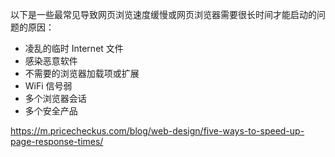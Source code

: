 

以下是一些最常见导致网页浏览速度缓慢或网页浏览器需要很长时间才能启动的问题的原因：

- 凌乱的临时 Internet 文件
- 感染恶意软件
- 不需要的浏览器加载项或扩展
- WiFi 信号弱
- 多个浏览器会话
- 多个安全产品

https://m.pricecheckus.com/blog/web-design/five-ways-to-speed-up-page-response-times/<!-- more -->
